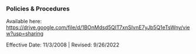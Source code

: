 ### Policies & Procedures

Available here: https://drive.google.com/file/d/1BOnMdsd5QIT7xnSIvnE7yJb5Q1eTsWny/view?usp=sharing

Effective Date: 11/3/2008 | Revised: 9/26/2022

